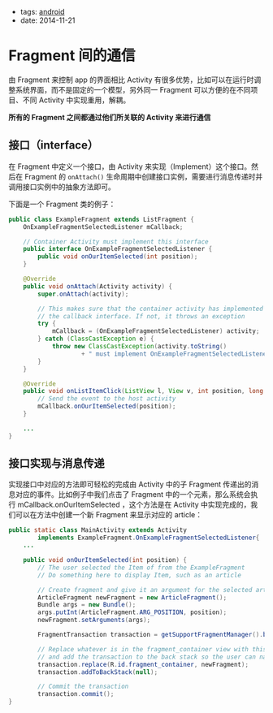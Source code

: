 - tags: [android](/tags.md#android)
- date: 2014-11-21

# Fragment 间的通信

由 Fragment 来控制 app 的界面相比 Activity 有很多优势，比如可以在运行时调整系统界面，而不是固定的一个模型，另外同一 Fragment 可以方便的在不同项目、不同 Activity 中实现重用，解耦。

**所有的 Fragment 之间都通过他们所关联的 Activity 来进行通信**

## 接口（interface）

在 Fragment 中定义一个接口，由 Activity 来实现（Implement）这个接口。然后在 Fragment 的 `onAttach()` 生命周期中创建接口实例，需要进行消息传递时并调用接口实例中的抽象方法即可。

下面是一个 Fragment 类的例子：

```java
public class ExampleFragment extends ListFragment {
    OnExampleFragmentSelectedListener mCallback;

    // Container Activity must implement this interface
    public interface OnExampleFragmentSelectedListener {
        public void onOurItemSelected(int position);
    }

    @Override
    public void onAttach(Activity activity) {
        super.onAttach(activity);

        // This makes sure that the container activity has implemented
        // the callback interface. If not, it throws an exception
        try {
            mCallback = (OnExampleFragmentSelectedListener) activity;
        } catch (ClassCastException e) {
            throw new ClassCastException(activity.toString()
                    + " must implement OnExampleFragmentSelectedListener");
        }
    }

    @Override
    public void onListItemClick(ListView l, View v, int position, long id) {
        // Send the event to the host activity
        mCallback.onOurItemSelected(position);
    }

    ...
}

```

## 接口实现与消息传递

实现接口中对应的方法即可轻松的完成由 Activity 中的子 Fragment 传递出的消息对应的事件。比如例子中我们点击了 Fragment 中的一个元素，那么系统会执行 mCallback.onOurItemSelected ，这个方法是在 Activity 中实现完成的，我们可以在方法中创建一个新 Fragment 来显示对应的 article：

```java
public static class MainActivity extends Activity
        implements ExampleFragment.OnExampleFragmentSelectedListener{
    ...

    public void onOurItemSelected(int position) {
        // The user selected the Item of from the ExampleFragment
        // Do something here to display Item, such as an article

        // Create fragment and give it an argument for the selected article
        ArticleFragment newFragment = new ArticleFragment();
        Bundle args = new Bundle();
        args.putInt(ArticleFragment.ARG_POSITION, position);
        newFragment.setArguments(args);

        FragmentTransaction transaction = getSupportFragmentManager().beginTransaction();

        // Replace whatever is in the fragment_container view with this fragment,
        // and add the transaction to the back stack so the user can navigate back
        transaction.replace(R.id.fragment_container, newFragment);
        transaction.addToBackStack(null);

        // Commit the transaction
        transaction.commit();
}

```